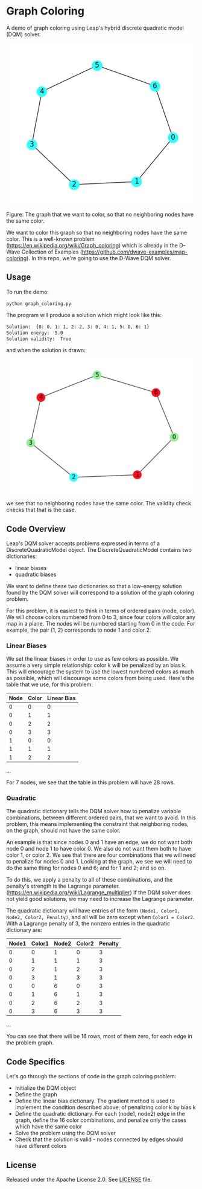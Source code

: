# Graph Coloring

A demo of graph coloring using Leap's hybrid discrete quadratic model (DQM) solver.

![Original Plot](readme_imgs/not_color_yet.png)

Figure: The graph that we want to color, so that no neighboring nodes have the same color.

We want to color this graph so that no neighboring nodes have the same color. This is a well-known problem (https://en.wikipedia.org/wiki/Graph_coloring) which is already in the D-Wave Collection of Examples (https://github.com/dwave-examples/map-coloring). In this repo, we're going to use the D-Wave DQM solver.

## Usage

To run the demo:

```bash
python graph_coloring.py
```

The program will produce a solution which might look like this:

```
Solution:  {0: 0, 1: 1, 2: 2, 3: 0, 4: 1, 5: 0, 6: 1}
Solution energy:  5.0
Solution validity:  True
```

and when the solution is drawn:

![Color Plot](readme_imgs/color.png)

we see that no neighboring nodes have the same color. The validity check checks that that is the case.

## Code Overview
Leap's DQM solver accepts problems expressed in terms of a DiscreteQuadraticModel object. The DiscreteQuadraticModel contains two dictionaries:

* linear biases
* quadratic biases

We want to define these two dictionaries so that a low-energy solution found by the DQM solver will correspond to a solution of the graph coloring problem.

For this problem, it is easiest to think in terms of ordered pairs (node, color). We will choose colors numbered from 0 to 3, since four colors will color any map in a plane. The nodes will be numbered starting from 0 in the code. For example, the pair (1, 2) corresponds to node 1 and color 2.

### Linear Biases

We set the linear biases in order to use as few colors as possible. We assume 
a very simple relationship: color k will be penalized by an bias k. This will 
encourage the system to use the lowest numbered colors as much as possible, 
which will discourage some colors from being used. 
Here's the table that we use, for this problem:

|Node|Color|Linear Bias|
|----|-----|-----------|
|0|0|0|
|0|1|1|
|0|2|2|
|0|3|3|
|1|0|0|
|1|1|1|
|1|2|2|
...

For 7 nodes, we see that the table in this problem will have 28 rows.

### Quadratic

The quadratic dictionary tells the DQM solver how to penalize variable combinations, between different ordered pairs, that we want to avoid. In this problem, this means implementing the constraint that neighboring nodes, on the graph, should not have the same color.

An example is that since nodes 0 and 1 have an edge, we do not want both node 0 and node 1 to have color 0. We also do not want them both to have color 1, or color 2. We see that there are four combinations that we will need to penalize for nodes 0 and 1. Looking at the graph, we see we will need to do the same thing for nodes 0 and 6; and for 1 and 2; and so on.

To do this, we apply a penalty to all of these combinations, and the penalty's strength is the Lagrange parameter. (https://en.wikipedia.org/wiki/Lagrange_multiplier)
If the DQM solver does not yield good solutions, we may need to increase the Lagrange parameter.

The quadratic dictionary will have entries of the form ```(Node1, Color1, Node2, Color2, Penalty)```, and all will be zero except when ```Color1 = Color2```.
With a Lagrange penalty of 3, the nonzero entries in the quadratic dictionary are:

|Node1|Color1|Node2|Color2|Penalty|
|-----|------|-----|------|-------|
|0|0|1|0|3|
|0|1|1|1|3|
|0|2|1|2|3|
|0|3|1|3|3|
|0|0|6|0|3|
|0|1|6|1|3|
|0|2|6|2|3|
|0|3|6|3|3|
...

You can see that there will be 16 rows, most of them zero, for each edge in 
the problem graph.

## Code Specifics

Let's go through the sections of code in the graph coloring problem:

* Initialize the DQM object
* Define the graph
* Define the linear bias dictionary. The gradient method is used to implement the condition described above, of penalizing color k by bias k
* Define the quadratic dictionary. For each (node1, node2) edge in the graph, define the 16 color combinations, and penalize only the cases which have the same color
* Solve the problem using the DQM solver
* Check that the solution is valid - nodes connected by edges should have different colors

## License

Released under the Apache License 2.0. See [LICENSE](LICENSE) file.
